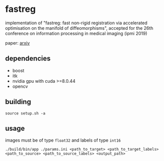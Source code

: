 fastreg
============
implementation of "fastreg: fast non-rigid registration via accelerated optimisation on the manifold of diffeomorphisms", accepted for the 26th conference on information processing in medical imaging (ipmi 2019)

paper: [arxiv](https://arxiv.org/abs/1903.01905)

dependencies
-----------
* boost
* itk
* nvidia gpu with cuda >=8.0.44
* opencv

building
-----------
```
source setup.sh -a
```

usage
-----------
images must be of type `float32` and labels of type `int16`

```
./build/bin/app ./params.ini <path_to_target> <path_to_target_labels> <path_to_source> <path_to_source_labels> <output_path>
```
